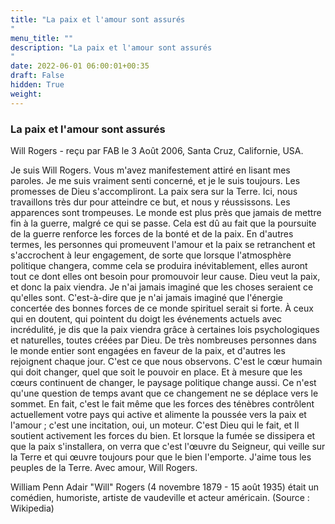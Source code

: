 ```yaml
---
title: "La paix et l'amour sont assurés
"
menu_title: ""
description: "La paix et l'amour sont assurés
"
date: 2022-06-01 06:00:01+00:35
draft: False
hidden: True
weight:
---
```

### La paix et l'amour sont assurés

Will Rogers - reçu par FAB le 3 Août 2006, Santa Cruz, Californie, USA.

Je suis Will Rogers.
Vous m'avez manifestement attiré en lisant mes paroles. Je me suis vraiment senti concerné, et je le suis toujours.
Les promesses de Dieu s'accompliront. La paix sera sur la Terre. Ici, nous travaillons très dur pour atteindre ce but, et nous y réussissons.
Les apparences sont trompeuses. Le monde est plus près que jamais de mettre fin à la guerre, malgré ce qui se passe. Cela est dû au fait que la poursuite de la guerre renforce les forces de la bonté et de la paix. En d'autres termes, les personnes qui promeuvent l'amour et la paix se retranchent et s'accrochent à leur engagement, de sorte que lorsque l'atmosphère politique changera, comme cela se produira inévitablement, elles auront tout ce dont elles ont besoin pour promouvoir leur cause.
Dieu veut la paix, et donc la paix viendra.
Je n'ai jamais imaginé que les choses seraient ce qu'elles sont. C'est-à-dire que je n'ai jamais imaginé que l'énergie concertée des bonnes forces de ce monde spirituel serait si forte.
À ceux qui en doutent, qui pointent du doigt les événements actuels avec incrédulité, je dis que la paix viendra grâce à certaines lois psychologiques et naturelles, toutes créées par Dieu. De très nombreuses personnes dans le monde entier sont engagées en faveur de la paix, et d'autres les rejoignent chaque jour. C'est ce que nous observons.
C'est le cœur humain qui doit changer, quel que soit le pouvoir en place. Et à mesure que les cœurs continuent de changer, le paysage politique change aussi. Ce n'est qu'une question de temps avant que ce changement ne se déplace vers le sommet.
En fait, c'est le fait même que les forces des ténèbres contrôlent actuellement votre pays qui active et alimente la poussée vers la paix et l'amour ; c'est une incitation, oui, un moteur. C'est Dieu qui le fait, et Il soutient activement les forces du bien.
Et lorsque la fumée se dissipera et que la paix s'installera, on verra que c'est l'œuvre du Seigneur, qui veille sur la Terre et qui œuvre toujours pour que le bien l'emporte.
J'aime tous les peuples de la Terre.
Avec amour, Will Rogers.

William Penn Adair "Will" Rogers (4 novembre 1879 - 15 août 1935) était un comédien, humoriste, artiste de vaudeville et acteur américain. (Source : Wikipedia)
